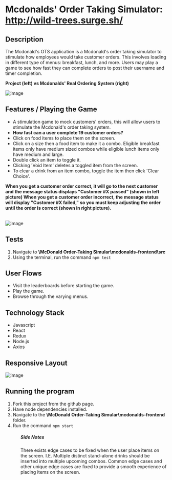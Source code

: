 # Mcdonalds' Order Taking Simulator: <http://wild-trees.surge.sh/>

## Description
<p> 
  The Mcdonald's OTS application is a Mcdonald's order taking simulator to stimulate how employees would take customer orders. This involves loading 
  in different type of menus: breakfast, lunch, and more. Users may play a game to see how fast they can complete orders to post their username and timer completion.
  
  <strong>Project (left) vs Mcdonalds' Real Ordering System (right)</strong>
  
  ![image](https://user-images.githubusercontent.com/77515138/124517531-0cd5b900-dd99-11eb-9272-5966c68ab82d.png)
</p>

## Features / Playing the Game 

<ul>
<li>A stimulation game to mock customers' orders, this will allow users to stimulate the Mcdonald's order taking system. </li>
  <li><strong>How fast can a user complete 19 customer orders? </strong> </li>
  <li>Click on food items to place them on the screen.</li>
  <li>Click on a size then a food item to make it a combo. Eligible breakfast items only have medium sized combos while eligible lunch items only have medium and large.</li>
  <li>Double click an item to toggle it.</li>
  <li>Clicking 'Void Item' deletes a toggled item from the screen.</li>
  <li>To clear a drink from an item combo, toggle the item then click 'Clear Choice'.</li>
</ul> 

<strong> 
  When you get a customer order correct, it will go to the next customer and the message status displays "Customer #X passed" (shown in left picture)
  When you get a customer order incorrect, the message status will display "Customer #X failed," so you must keep adjusting the order until the order is correct (shown in right picture).
</strong> <br> <br>

![image](https://user-images.githubusercontent.com/77515138/124642526-c9d11f80-de44-11eb-917f-e03c8998f51a.png)


## Tests
<p>
<ol>
<li>Navigate to <strong>\McDonald Order-Taking Simular\mcdonalds-frontend\src</strong><br></li>
<li>Using the terminal, run the command <code>npm test</code></li>
</ol> 
</p>

## User Flows 
<ul>
<li>Visit the leaderboards before starting the game.</li>
<li>Play the game.</li>
<li>Browse through the varying menus.</li>
</ul> 

## Technology Stack 
<p>
 <ul>
<li>Javascript</li>
<li>React</li>
<li>Redux</li>
<li>Node.js</li>
   <li>Axios</li>
</ul> 
</p>

## Responsive Layout 

![image](https://user-images.githubusercontent.com/77515138/124644542-3d742c00-de47-11eb-84c9-8de6824f410b.png)


## Running the program
<ol>
  <li>Fork this project from the github page.</li>
  <li>Have node dependencies installed. </li>
  <li>Navigate to the <strong>\McDonald Order-Taking Simular\mcdonalds-frontend</strong> folder.</li>
  <li>Run the command <code>npm start</code>
<ol>
  
##### Side Notes
<p>
    There exists edge cases to be fixed when the user place items on the screen. I.E. Multiple distinct stand-alone drinks should be inserted into multiple upcoming combos.
    Common edge cases and other unique edge cases are fixed to provide a smooth experience of placing items on the screen. 
</p>  


